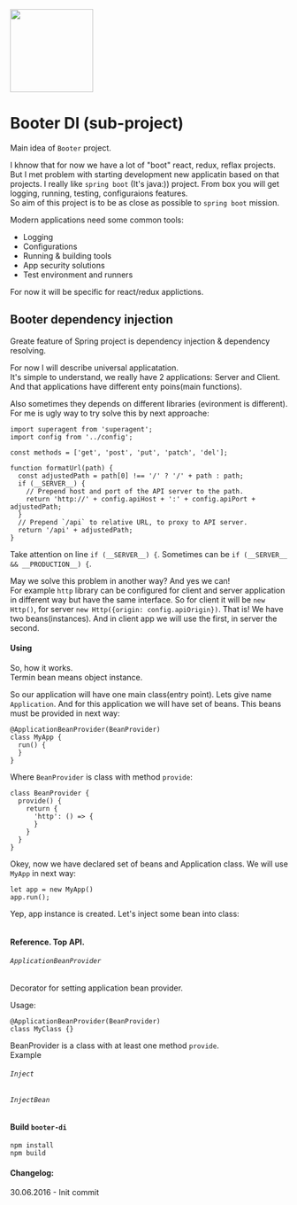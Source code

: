 <img src="https://raw.githubusercontent.com/okonkwo/booter-di/master/doc/hr.png" width="150" height="150" />

Booter DI (sub-project)
======

Main idea of `Booter` project. 

I khnow that for now we have a lot of "boot" react, redux, reflax projects.  
But I met problem with starting development new applicatin based on that projects. I really like `spring boot` (It's java:)) project. From box you will get logging, running, testing, configuraions features.  
So aim of this project is to be as close as possible to `spring boot` mission. 

Modern applications need some common tools:
* Logging 
* Configurations
* Running & building tools
* App security solutions
* Test environment and runners

For now it will be specific for react/redux applictions. 

Booter dependency injection
------

Greate feature of Spring project is dependency injection & dependency resolving.  

For now I will describe universal applicatation.  
It's simple to understand, we really have 2 applications: Server and Client. And that applications have different enty poins(main functions).

Also sometimes they depends on different libraries (evironment is different). For me is ugly way to try solve this by next approache:
```
import superagent from 'superagent';
import config from '../config';

const methods = ['get', 'post', 'put', 'patch', 'del'];

function formatUrl(path) {
  const adjustedPath = path[0] !== '/' ? '/' + path : path;
  if (__SERVER__) {
    // Prepend host and port of the API server to the path.
    return 'http://' + config.apiHost + ':' + config.apiPort + adjustedPath;
  }
  // Prepend `/api` to relative URL, to proxy to API server.
  return '/api' + adjustedPath;
}
```

Take attention on line `if (__SERVER__) {`. Sometimes can be `if (__SERVER__ && __PRODUCTION__) {`.  

May we solve this problem in another way? And yes we can!  
For example `http` library can be configured for client and server application in different way but have the same interface.  So for client it will be `new Http()`, for server `new Http({origin: config.apiOrigin})`. That is! We have two beans(instances). And in client app we will use the first, in server the second.

#### Using 

So, how it works.  
Termin bean means object instance.  

So our application will have one main class(entry point). Lets give name `Application`. And for this application we will have set of beans. This beans must be provided in next way:

```
@ApplicationBeanProvider(BeanProvider)
class MyApp {
  run() {
  }
}
```

Where `BeanProvider` is class with method `provide`: 
```
class BeanProvider {
  provide() {
    return {
      'http': () => {
      }
    }
  }
}
```

Okey, now we have declared set of beans and Application class. We will use `MyApp` in next way:
```
let app = new MyApp()
app.run();
```
Yep, app instance is created. Let's inject some bean into class:

```
```



#### Reference. Top API.

###### `ApplicationBeanProvider`
Decorator for setting application bean provider.  

Usage:
```
@ApplicationBeanProvider(BeanProvider)
class MyClass {}
```
BeanProvider is a class with at least one method `provide`.  
Example 

###### `Inject`  

###### `InjectBean`  

#### Build `booter-di`
```
npm install
npm build
```

#### Changelog:  

30.06.2016 - Init commit
